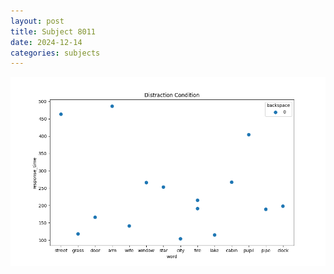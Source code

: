 ```yaml
---
layout: post
title: Subject 8011
date: 2024-12-14
categories: subjects
---
```


![](data/8011/run-3/8011_rt_acc_fuzzy_delay.png)
